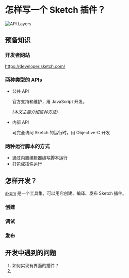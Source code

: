 # 怎样写一个 Sketch 插件？

![API Layers](https://developer.sketch.com/images/developer/api-reference.png)

## 预备知识

### 开发者网站

https://developer.sketch.com/

### 两种类型的 APIs

* 公共 API

  官方支持和维护，用 JavaScript 开发。

  *(本文主要介绍这种方法)*

* 内部 API

  可完全访问 Sketch 的运行时，用 Objective-C 开发

### 两种运行脚本的方式

* 通过内置编辑器编写脚本运行
* 打包成插件运行

## 怎样开发？

[skpm](https://skpm.io/) 是一个工具集，可以用它创建、编译、发布 Sketch 插件。

### 创建

### 调试

### 发布

## 开发中遇到的问题

1. 如何实现有界面的插件？
2. 


